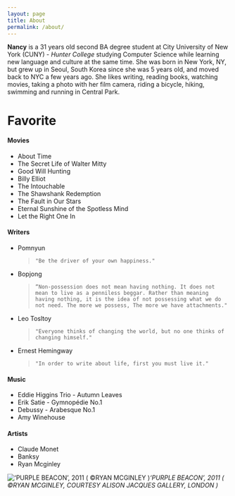 ```yaml
---
layout: page
title: About
permalink: /about/
---
```


**Nancy** is a 31 years old second BA degree student at City University of New York (CUNY) - _Hunter College_ studying Computer Science while learning new language and culture at the same time. She was born in New York, NY, but grew up in Seoul, South Korea since she was 5 years old, and moved back to NYC a few years ago. She likes writing, reading books, watching movies, taking a photo with her film camera, riding a bicycle, hiking, swimming and running in Central Park.


# Favorite
#### Movies
 * About Time 
 * The Secret Life of Walter Mitty
 * Good Will Hunting
 * Billy Elliot
 * The Intouchable
 * The Shawshank Redemption
 * The Fault in Our Stars
 * Eternal Sunshine of the Spotless Mind
 * Let the Right One In
 
#### Writers
 * Pomnyun 
   > `"Be the driver of your own happiness."`
 * Bopjong 
   > `“Non-possession does not mean having nothing. It does not mean to live as a penniless beggar. Rather than meaning having nothing, it is the idea of not possessing what we do not need. The more we possess, The more we have attachments."`
 * Leo Tosltoy
   > `"Everyone thinks of changing the world, but no one thinks of changing himself."`
 * Ernest Hemingway
   > `"In order to write about life, first you must live it."`

#### Music 
 * Eddie Higgins Trio - Autumn Leaves
 * Erik Satie - Gymnopédie No.1
 * Debussy - Arabesque No.1
 * Amy Winehouse
 
#### Artists
 * Claude Monet
 * Banksy  
 * Ryan Mcginley 
  
 ![‘PURPLE BEACON’, 2011 ( ©RYAN MCGINLEY )](https://user-images.githubusercontent.com/30683150/64101494-ffce8580-cd3b-11e9-9d61-16d8d288269c.jpg)*‘PURPLE BEACON’, 2011 ( ©RYAN MCGINLEY, COURTESY ALISON JACQUES GALLERY, LONDON )*
